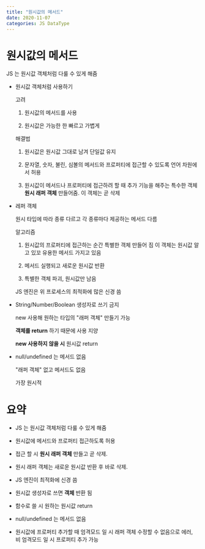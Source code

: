 ```yaml
---
title: "원시값의 메서드"
date: 2020-11-07
categories: JS DataType
---
```


# 원시값의 메서드

JS 는 원시값 객체처럼 다룰 수 있게 해줌

- 원시값 객체처럼 사용하기

  고려

  1. 원시값의 메서드를 사용

  2. 원시값은 가능한 한 빠르고 가볍게

  해결법

  1. 원시값은 원시값 그대로 남겨 단일값 유지

  2. 문자열, 숫자, 불린, 심볼의 메서드와 프로퍼티에 접근할 수 있도록 언어 차원에서 허용

  3. 원시값이 메서드나 프로퍼티에 접근하려 할 때 추가 기능을 해주는 특수한 객체 **원시 래퍼 객체** 만들어줌. 이 객체는 곧 삭제

- 레퍼 객체

  원시 타입에 따라 종류 다르고 각 종류마다 제공하는 메서드 다름

  알고리즘

  1. 원시값의 프로퍼티에 접근하는 순간 특별한 객체 만들어 짐 이 객체는 원시값 알고 있꼬 유용한 메서드 가지고 있음

  2. 메서드 실행되고 새로운 원시값 반환

  3. 특별한 객체 파괴, 원시값만 남음

  JS 엔진은 위 프로세스의 최적화에 많은 신경 씀

- String/Number/Boolean 생성자로 쓰기 금지

  new 사용해 원하는 타입의 "래퍼 객체" 만들기 가능

  **객체를 return** 하기 때문에 사용 지양

  **new 사용하지 않을 시** 원시값 return

- null/undefined 는 메서드 없음

  "래퍼 객체" 없고 메서드도 없음

  가장 원시적

# 요약

- JS 는 원시값 객체처럼 다룰 수 있게 해줌

- 원시값에 메서드와 프로퍼티 접근하도록 허용

- 접근 할 시 **원시 래퍼 객체** 만들고 곧 삭제.

- 원시 래퍼 객체는 새로운 원시값 반환 후 바로 삭제.

- JS 엔진이 최적화에 신경 씀

- 원시값 생성자로 쓰면 **객체** 반환 됨

- 함수로 쓸 시 원하는 원시값 return

- null/undefined 는 메서드 없음

- 원시값에 프로퍼티 추가할 때 엄격모드 일 시 래퍼 객체 수정할 수 없음으로 에러, 비 엄격모드 일 시 프로퍼티 추가 가능
